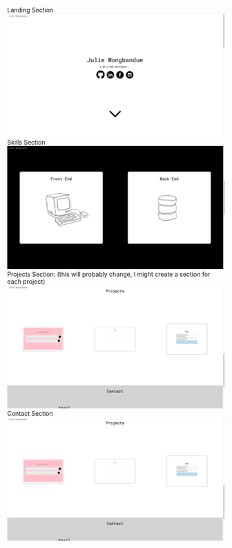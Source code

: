 Landing Section
![Landing Section](./screenshots/landing.png)
Skills Section
![Skills Section](./screenshots/skills.png)
Projects Section: (this will probably change, I might create a section for each project)
![Projects Section](./screenshots/projects.png)
Contact Section
![Contact Section](./screenshots/projects.png)

